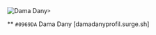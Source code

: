 <div style=" display: flex; width: 100%; flex-direction: row; align-items: center;" >
    <img src= "https://user-images.githubusercontent.com/60171474/227435586-cb66e71a-d6ff-41d8-829c-d4ac81268090.jpg"   title="Dama Dany"
            
    > 
</div>
 
** `#0969DA` Dama Dany
[damadanyprofil.surge.sh]
